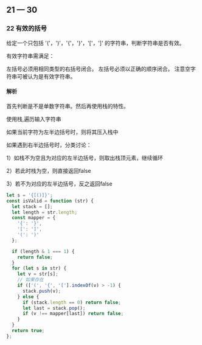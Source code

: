 ## 21 — 30 





### 22 有效的括号

给定一个只包括 '('，')'，'{'，'}'，'['，']' 的字符串，判断字符串是否有效。

有效字符串需满足：

左括号必须用相同类型的右括号闭合。
左括号必须以正确的顺序闭合。
注意空字符串可被认为是有效字符串。



#### 解析

首先判断是不是单数字符串。然后再使用栈的特性。

使用栈,遍历输入字符串

如果当前字符为左半边括号时，则将其压入栈中

如果遇到右半边括号时，分类讨论：

1）如栈不为空且为对应的左半边括号，则取出栈顶元素，继续循环

2）若此时栈为空，则直接返回false

3）若不为对应的左半边括号，反之返回false

```javascript
let s = '{[()]}';
const isValid = function (str) {
  let stack = [];
  let length = str.length;
  const mapper = {
    '{': '}',
    '[': ']',
    '(': ')'
  };

  if (length & 1 === 1) {
    return false;
  }
  for (let s in str) {
    let v = str[s];
    // 如果存在
    if (['(', '{', '['].indexOf(v) > -1) {
      stack.push(v);
    } else {
      if (stack.length == 0) return false;
      let last = stack.pop();
      if (v !== mapper[last]) return false;
    }
  }
  return true;
};
```

